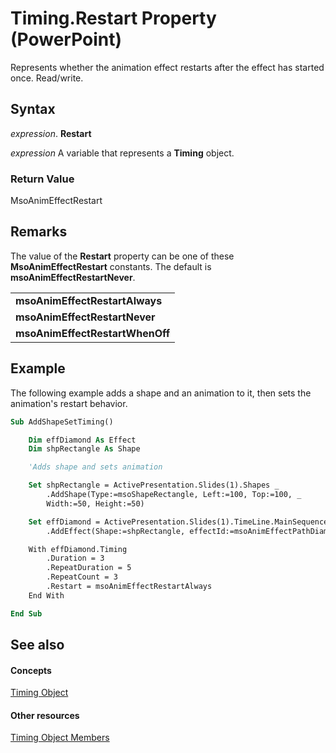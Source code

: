 
# Timing.Restart Property (PowerPoint)

Represents whether the animation effect restarts after the effect has started once. Read/write.


## Syntax

 _expression_. **Restart**

 _expression_ A variable that represents a **Timing** object.


### Return Value

MsoAnimEffectRestart


## Remarks

The value of the  **Restart** property can be one of these **MsoAnimEffectRestart** constants. The default is **msoAnimEffectRestartNever**.


||
|:-----|
|**msoAnimEffectRestartAlways**|
|**msoAnimEffectRestartNever**|
|**msoAnimEffectRestartWhenOff**|

## Example

The following example adds a shape and an animation to it, then sets the animation's restart behavior.


```vb
Sub AddShapeSetTiming()

    Dim effDiamond As Effect
    Dim shpRectangle As Shape

    'Adds shape and sets animation

    Set shpRectangle = ActivePresentation.Slides(1).Shapes _
        .AddShape(Type:=msoShapeRectangle, Left:=100, Top:=100, _
        Width:=50, Height:=50)

    Set effDiamond = ActivePresentation.Slides(1).TimeLine.MainSequence _
        .AddEffect(Shape:=shpRectangle, effectId:=msoAnimEffectPathDiamond)

    With effDiamond.Timing
        .Duration = 3
        .RepeatDuration = 5
        .RepeatCount = 3
        .Restart = msoAnimEffectRestartAlways
    End With

End Sub
```


## See also


#### Concepts


[Timing Object](11f7dab2-f9ed-1883-ab74-93f1be481af6.md)
#### Other resources


[Timing Object Members](8d58b075-eb77-871e-7da4-11ba043eecca.md)
